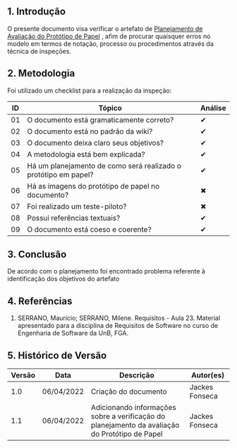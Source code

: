 ## 1. Introdução

O presente documento visa verificar o artefato de [Planejamento de Avaliação do Protótipo de Papel](../design_avaliacao_desenvolvimento/nivel_2/planejamento_avaliacao_prototipo_papel.md) , afim de procurar quaisquer erros no modelo em termos de notação, processo ou procedimentos através da técnica de inspeçōes.

## 2. Metodologia

Foi utilizado um checklist para a realização da inspeção:

| ID  | Tópico                                                                            | Análise  |
| --- | --------------------------------------------------------------------------------- |---|
| 01  | O documento está gramaticamente correto?                                          | ✔ |
| 02  | O documento está no padrão da wiki?                                               | ✔ |
| 03  | O documento deixa claro seus objetivos?                                           | ✔ |
| 04  | A metodologia está bem explicada?                                                 | ✔ |
| 05 | Há um planejamento de como será realizado o protótipo em papel?                    | ✔ |
| 06 | Há as imagens do protótipo de papel no documento?                                  | ✖ |
| 07 | Foi realizado um teste-piloto?                                                     | ✖ |
| 08 | Possui referências textuais?                                                       | ✔ |
| 09 | O documento está coeso e coerente?                                                 | ✔ |


## 3. Conclusão

De acordo com o planejamento foi encontrado problema referente à identificação dos objetivos do artefato

## 4. Referências

1. SERRANO, Maurício; SERRANO, Milene. Requisitos - Aula 23. Material apresentado para a disciplina de Requisitos de Software no curso de Engenharia de Software da UnB, FGA.



## 5. Histórico de Versão

| Versão | Data       | Descrição            | Autor(es) |
| ------ | ---------- | -------------------- | --------- |
| 1.0    | 06/04/2022 | Criação do documento | Jackes Fonseca          |
| 1.1    | 06/04/2022 | Adicionando informações sobre a verificação do planejamento da avaliação do Protótipo de Papel | Jackes Fonseca          |

